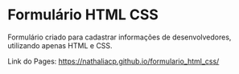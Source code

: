 # Formulário HTML CSS
Formulário criado para cadastrar informações de desenvolvedores, utilizando apenas HTML e CSS.

Link do Pages: https://nathaliacp.github.io/formulario_html_css/
